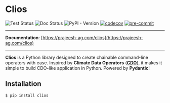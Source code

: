 
# Clios

![Test Status](https://github.com/prajeeshag/clios/actions/workflows/test.yml/badge.svg)
![Doc Status](https://github.com/prajeeshag/clios/actions/workflows/build-docs.yml/badge.svg)
![PyPI - Version](https://img.shields.io/pypi/v/clios)
[![codecov](https://codecov.io/gh/prajeeshag/clios/graph/badge.svg?token=UNNUW30IQL)](https://codecov.io/gh/prajeeshag/clios)
[![pre-commit](https://img.shields.io/badge/pre--commit-enabled-brightgreen?logo=pre-commit)](https://github.com/pre-commit/pre-commit)

---

**Documentation**: [https://prajeesh-ag.com/clios](https://prajeesh-ag.com/clios)

___

**Clios** is a Python library designed to create chainable command-line operators with ease. Inspired by **Climate Data Operators** ([**CDO**](https://code.mpimet.mpg.de/projects/cdo)), it makes it simple to build CDO-like application in Python. Powered by **Pydantic**!

## Installation
<!--termynal-->
```
$ pip install clios
```
